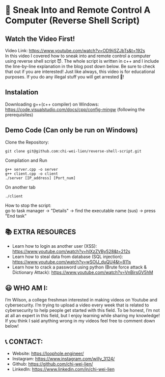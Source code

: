 # 🎃 Sneak Into and Remote Control A Computer (Reverse Shell Script)

## Watch the Video First!

Video Link: https://www.youtube.com/watch?v=OD9ijSZJbTs&t=192s \
In this video I covered how to sneak into and remote control a computer using reverse shell script 😈. The whole script is written in c++ and I include the line-by-line explanation in the blog post down below. Be sure to check that out if you are interested! Just like always, this video is for educational purposes. If you do any illegal stuff you will get arrested 🚓!

## Instalation

Downloading g++(c++ compiler) on Windows: https://code.visualstudio.com/docs/cpp/config-mingw
(following the prerequisites)

## Demo Code (Can only be run on Windows)

Clone the Repository:

```
git clone git@github.com:chi-wei-lien/reverse-shell-script.git
```

Compilation and Run

```
g++ server.cpp -o server
g++ client.cpp -o client
./server [IP_address] [Port_num]
```

On another tab

```
./client
```

How to stop the script: \
go to task manager -> "Details" -> find the executable name (sus) -> press "End task"

## 📚 EXTRA RESOURCES

- Learn how to login as another user (XSS): https://www.youtube.com/watch?v=hIXzZVBy528&t=212s
- Learn how to steal data from database (SQL injection): https://www.youtube.com/watch?v=wSOlJ_duQU4&t=811s
- Learn how to crack a password using python (Brute force attack & Dictionary Attack): https://www.youtube.com/watch?v=VnBirsGV5hM

## 😃 WHO AM I:

I’m Wilson, a college freshman interested in making videos on Youtube and cybersecurity. I’m trying to upload a video every week that is related to cybersecurity to help people get started with this field. To be honest, I’m not at all an expert in this field, but I enjoy learning while sharing my knowledge! If you think I said anything wrong in my videos feel free to comment down below!

## 📞 CONTACT:

- Website: https://loophole.engineer/
- Instagram: https://www.instagram.com/willy_3124/
- Github: https://github.com/chi-wei-lien/
- LinkedIn: https://www.linkedin.com/in/chi-wei-lien
